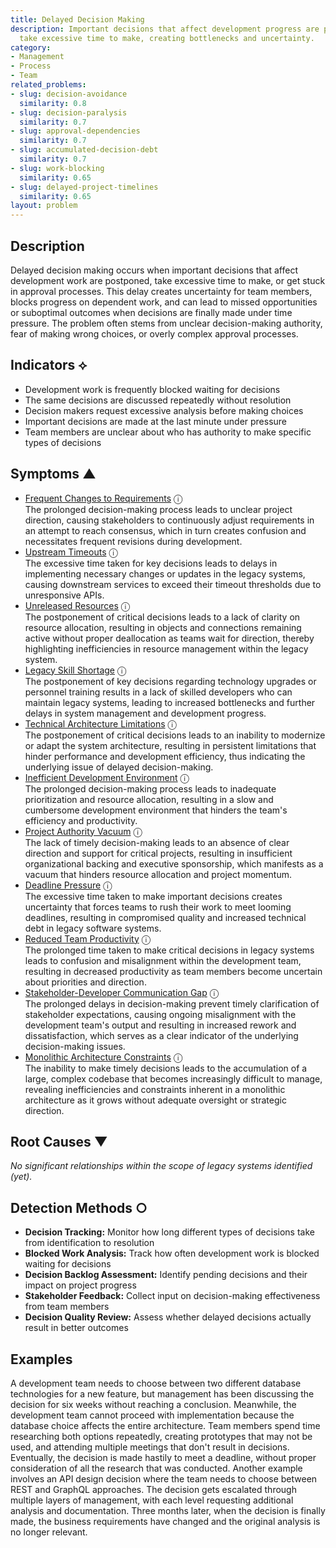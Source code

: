 ```yaml
---
title: Delayed Decision Making
description: Important decisions that affect development progress are postponed or
  take excessive time to make, creating bottlenecks and uncertainty.
category:
- Management
- Process
- Team
related_problems:
- slug: decision-avoidance
  similarity: 0.8
- slug: decision-paralysis
  similarity: 0.7
- slug: approval-dependencies
  similarity: 0.7
- slug: accumulated-decision-debt
  similarity: 0.7
- slug: work-blocking
  similarity: 0.65
- slug: delayed-project-timelines
  similarity: 0.65
layout: problem
---
```


## Description

Delayed decision making occurs when important decisions that affect development work are postponed, take excessive time to make, or get stuck in approval processes. This delay creates uncertainty for team members, blocks progress on dependent work, and can lead to missed opportunities or suboptimal outcomes when decisions are finally made under time pressure. The problem often stems from unclear decision-making authority, fear of making wrong choices, or overly complex approval processes.


## Indicators ⟡

- Development work is frequently blocked waiting for decisions
- The same decisions are discussed repeatedly without resolution
- Decision makers request excessive analysis before making choices
- Important decisions are made at the last minute under pressure
- Team members are unclear about who has authority to make specific types of decisions


## Symptoms ▲

- [Frequent Changes to Requirements](frequent-changes-to-requirements.md) <span class="info-tooltip" title="Confidence: 0.521, Strength: 0.739">ⓘ</span>
<br/>  The prolonged decision-making process leads to unclear project direction, causing stakeholders to continuously adjust requirements in an attempt to reach consensus, which in turn creates confusion and necessitates frequent revisions during development.
- [Upstream Timeouts](upstream-timeouts.md) <span class="info-tooltip" title="Confidence: 0.509, Strength: 0.695">ⓘ</span>
<br/>  The excessive time taken for key decisions leads to delays in implementing necessary changes or updates in the legacy systems, causing downstream services to exceed their timeout thresholds due to unresponsive APIs.
- [Unreleased Resources](unreleased-resources.md) <span class="info-tooltip" title="Confidence: 0.485, Strength: 0.718">ⓘ</span>
<br/>  The postponement of critical decisions leads to a lack of clarity on resource allocation, resulting in objects and connections remaining active without proper deallocation as teams wait for direction, thereby highlighting inefficiencies in resource management within the legacy system.
- [Legacy Skill Shortage](legacy-skill-shortage.md) <span class="info-tooltip" title="Confidence: 0.428, Strength: 0.678">ⓘ</span>
<br/>  The postponement of key decisions regarding technology upgrades or personnel training results in a lack of skilled developers who can maintain legacy systems, leading to increased bottlenecks and further delays in system management and development progress.
- [Technical Architecture Limitations](technical-architecture-limitations.md) <span class="info-tooltip" title="Confidence: 0.421, Strength: 0.726">ⓘ</span>
<br/>  The postponement of critical decisions leads to an inability to modernize or adapt the system architecture, resulting in persistent limitations that hinder performance and development efficiency, thus indicating the underlying issue of delayed decision-making.
- [Inefficient Development Environment](inefficient-development-environment.md) <span class="info-tooltip" title="Confidence: 0.409, Strength: 0.653">ⓘ</span>
<br/>  The prolonged decision-making process leads to inadequate prioritization and resource allocation, resulting in a slow and cumbersome development environment that hinders the team's efficiency and productivity.
- [Project Authority Vacuum](project-authority-vacuum.md) <span class="info-tooltip" title="Confidence: 0.361, Strength: 0.706">ⓘ</span>
<br/>  The lack of timely decision-making leads to an absence of clear direction and support for critical projects, resulting in insufficient organizational backing and executive sponsorship, which manifests as a vacuum that hinders resource allocation and project momentum.
- [Deadline Pressure](deadline-pressure.md) <span class="info-tooltip" title="Confidence: 0.355, Strength: 0.782">ⓘ</span>
<br/>  The excessive time taken to make important decisions creates uncertainty that forces teams to rush their work to meet looming deadlines, resulting in compromised quality and increased technical debt in legacy software systems.
- [Reduced Team Productivity](reduced-team-productivity.md) <span class="info-tooltip" title="Confidence: 0.323, Strength: 0.730">ⓘ</span>
<br/>  The prolonged time taken to make critical decisions in legacy systems leads to confusion and misalignment within the development team, resulting in decreased productivity as team members become uncertain about priorities and direction.
- [Stakeholder-Developer Communication Gap](stakeholder-developer-communication-gap.md) <span class="info-tooltip" title="Confidence: 0.312, Strength: 0.715">ⓘ</span>
<br/>  The prolonged delays in decision-making prevent timely clarification of stakeholder expectations, causing ongoing misalignment with the development team's output and resulting in increased rework and dissatisfaction, which serves as a clear indicator of the underlying decision-making issues.
- [Monolithic Architecture Constraints](monolithic-architecture-constraints.md) <span class="info-tooltip" title="Confidence: 0.309, Strength: 0.685">ⓘ</span>
<br/>  The inability to make timely decisions leads to the accumulation of a large, complex codebase that becomes increasingly difficult to manage, revealing inefficiencies and constraints inherent in a monolithic architecture as it grows without adequate oversight or strategic direction.

## Root Causes ▼

*No significant relationships within the scope of legacy systems identified (yet).*

## Detection Methods ○

- **Decision Tracking:** Monitor how long different types of decisions take from identification to resolution
- **Blocked Work Analysis:** Track how often development work is blocked waiting for decisions
- **Decision Backlog Assessment:** Identify pending decisions and their impact on project progress
- **Stakeholder Feedback:** Collect input on decision-making effectiveness from team members
- **Decision Quality Review:** Assess whether delayed decisions actually result in better outcomes


## Examples

A development team needs to choose between two different database technologies for a new feature, but management has been discussing the decision for six weeks without reaching a conclusion. Meanwhile, the development team cannot proceed with implementation because the database choice affects the entire architecture. Team members spend time researching both options repeatedly, creating prototypes that may not be used, and attending multiple meetings that don't result in decisions. Eventually, the decision is made hastily to meet a deadline, without proper consideration of all the research that was conducted. Another example involves an API design decision where the team needs to choose between REST and GraphQL approaches. The decision gets escalated through multiple layers of management, with each level requesting additional analysis and documentation. Three months later, when the decision is finally made, the business requirements have changed and the original analysis is no longer relevant.
